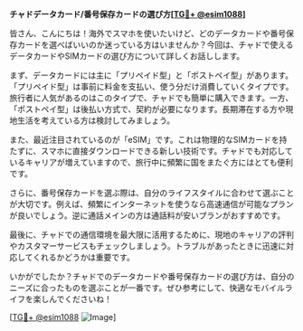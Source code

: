 **チャドデータカード/番号保存カードの選び方[[TG💪+ @esim1088](https://t.me/s/esim1088)]**

皆さん、こんにちは！海外でスマホを使いたいけど、どのデータカードや番号保存カードを選べばいいのか迷っている方はいませんか？今回は、チャドで使えるデータカードやSIMカードの選び方について詳しくお話しします。

まず、データカードには主に「プリペイド型」と「ポストペイ型」があります。「プリペイド型」は事前に料金を支払い、使う分だけ消費していくタイプです。旅行者に人気があるのはこのタイプで、チャドでも簡単に購入できます。一方、「ポストペイ型」は後払い方式で、契約が必要になります。長期滞在する方や現地生活を考えている方は検討してみましょう。

また、最近注目されているのが「eSIM」です。これは物理的なSIMカードを持たずに、スマホに直接ダウンロードできる新しい技術です。チャドでも対応しているキャリアが増えていますので、旅行中に頻繁に国をまたぐ方にはとても便利です。

さらに、番号保存カードを選ぶ際は、自分のライフスタイルに合わせて選ぶことが大切です。例えば、頻繁にインターネットを使うなら高速通信が可能なプランが良いでしょう。逆に通話メインの方は通話料が安いプランがおすすめです。

最後に、チャドでの通信環境を最大限に活用するために、現地のキャリアの評判やカスタマーサービスもチェックしましょう。トラブルがあったときに迅速に対応してくれるかどうかは重要です。

いかがでしたか？チャドでのデータカードや番号保存カードの選び方は、自分のニーズに合ったものを選ぶことが一番です。ぜひ参考にして、快適なモバイルライフを楽しんでくださいね！

[[TG💪+ @esim1088](https://t.me/s/esim1088) ![Image](https://i.postimg.cc/Y0z9fWf4/image.png)]